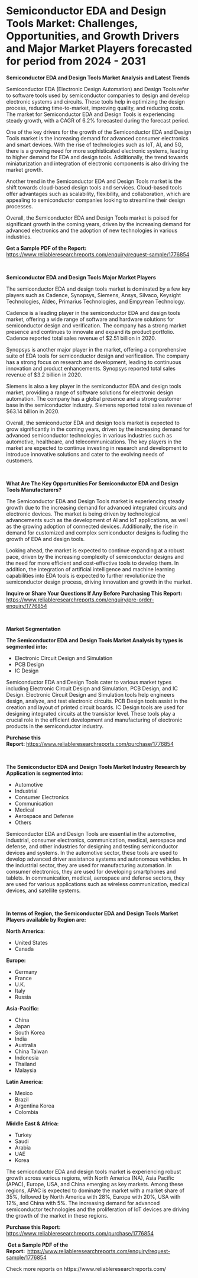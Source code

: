 <p><h1>Semiconductor EDA and Design Tools Market: Challenges, Opportunities, and Growth Drivers and Major Market Players forecasted for period from 2024 - 2031</h1></p><p><strong>Semiconductor EDA and Design Tools Market Analysis and Latest Trends</strong></p>
<p><p>Semiconductor EDA (Electronic Design Automation) and Design Tools refer to software tools used by semiconductor companies to design and develop electronic systems and circuits. These tools help in optimizing the design process, reducing time-to-market, improving quality, and reducing costs. The market for Semiconductor EDA and Design Tools is experiencing steady growth, with a CAGR of 6.2% forecasted during the forecast period.</p><p>One of the key drivers for the growth of the Semiconductor EDA and Design Tools market is the increasing demand for advanced consumer electronics and smart devices. With the rise of technologies such as IoT, AI, and 5G, there is a growing need for more sophisticated electronic systems, leading to higher demand for EDA and design tools. Additionally, the trend towards miniaturization and integration of electronic components is also driving the market growth.</p><p>Another trend in the Semiconductor EDA and Design Tools market is the shift towards cloud-based design tools and services. Cloud-based tools offer advantages such as scalability, flexibility, and collaboration, which are appealing to semiconductor companies looking to streamline their design processes.</p><p>Overall, the Semiconductor EDA and Design Tools market is poised for significant growth in the coming years, driven by the increasing demand for advanced electronics and the adoption of new technologies in various industries.</p></p>
<p><strong>Get a Sample PDF of the Report:&nbsp;</strong> <a href="https://www.reliableresearchreports.com/enquiry/request-sample/1776854">https://www.reliableresearchreports.com/enquiry/request-sample/1776854</a></p>
<p>&nbsp;</p>
<p><strong>Semiconductor EDA and Design Tools Major Market Players</strong></p>
<p><p>The semiconductor EDA and design tools market is dominated by a few key players such as Cadence, Synopsys, Siemens, Ansys, Silvaco, Keysight Technologies, Aldec, Primarius Technologies, and Empyrean Technology. </p><p>Cadence is a leading player in the semiconductor EDA and design tools market, offering a wide range of software and hardware solutions for semiconductor design and verification. The company has a strong market presence and continues to innovate and expand its product portfolio. Cadence reported total sales revenue of $2.51 billion in 2020.</p><p>Synopsys is another major player in the market, offering a comprehensive suite of EDA tools for semiconductor design and verification. The company has a strong focus on research and development, leading to continuous innovation and product enhancements. Synopsys reported total sales revenue of $3.2 billion in 2020.</p><p>Siemens is also a key player in the semiconductor EDA and design tools market, providing a range of software solutions for electronic design automation. The company has a global presence and a strong customer base in the semiconductor industry. Siemens reported total sales revenue of $63.14 billion in 2020.</p><p>Overall, the semiconductor EDA and design tools market is expected to grow significantly in the coming years, driven by the increasing demand for advanced semiconductor technologies in various industries such as automotive, healthcare, and telecommunications. The key players in the market are expected to continue investing in research and development to introduce innovative solutions and cater to the evolving needs of customers.</p></p>
<p>&nbsp;</p>
<p><strong>What Are The Key Opportunities For Semiconductor EDA and Design Tools Manufacturers?</strong></p>
<p><p>The Semiconductor EDA and Design Tools market is experiencing steady growth due to the increasing demand for advanced integrated circuits and electronic devices. The market is being driven by technological advancements such as the development of AI and IoT applications, as well as the growing adoption of connected devices. Additionally, the rise in demand for customized and complex semiconductor designs is fueling the growth of EDA and design tools. </p><p>Looking ahead, the market is expected to continue expanding at a robust pace, driven by the increasing complexity of semiconductor designs and the need for more efficient and cost-effective tools to develop them. In addition, the integration of artificial intelligence and machine learning capabilities into EDA tools is expected to further revolutionize the semiconductor design process, driving innovation and growth in the market.</p></p>
<p><strong>Inquire or Share Your Questions If Any Before Purchasing This Report:</strong> <a href="https://www.reliableresearchreports.com/enquiry/pre-order-enquiry/1776854">https://www.reliableresearchreports.com/enquiry/pre-order-enquiry/1776854</a></p>
<p>&nbsp;</p>
<p><strong>Market Segmentation</strong></p>
<p><strong>The Semiconductor EDA and Design Tools Market Analysis by types is segmented into:</strong></p>
<p><ul><li>Electronic Circuit Design and Simulation</li><li>PCB Design</li><li>IC Design</li></ul></p>
<p><p>Semiconductor EDA and Design Tools cater to various market types including Electronic Circuit Design and Simulation, PCB Design, and IC Design. Electronic Circuit Design and Simulation tools help engineers design, analyze, and test electronic circuits. PCB Design tools assist in the creation and layout of printed circuit boards. IC Design tools are used for designing integrated circuits at the transistor level. These tools play a crucial role in the efficient development and manufacturing of electronic products in the semiconductor industry.</p></p>
<p><strong>Purchase this Report:&nbsp;</strong><a href="https://www.reliableresearchreports.com/purchase/1776854">https://www.reliableresearchreports.com/purchase/1776854</a></p>
<p>&nbsp;</p>
<p><strong>The Semiconductor EDA and Design Tools Market Industry Research by Application is segmented into:</strong></p>
<p><ul><li>Automotive</li><li>Industrial</li><li>Consumer Electronics</li><li>Communication</li><li>Medical</li><li>Aerospace and Defense</li><li>Others</li></ul></p>
<p><p>Semiconductor EDA and Design Tools are essential in the automotive, industrial, consumer electronics, communication, medical, aerospace and defense, and other industries for designing and testing semiconductor devices and systems. In the automotive sector, these tools are used to develop advanced driver assistance systems and autonomous vehicles. In the industrial sector, they are used for manufacturing automation. In consumer electronics, they are used for developing smartphones and tablets. In communication, medical, aerospace and defense sectors, they are used for various applications such as wireless communication, medical devices, and satellite systems.</p></p>
<p>&nbsp;</p>
<p><strong>In terms of Region, the Semiconductor EDA and Design Tools Market Players available by Region are:</strong></p>
<p>
    <p> <strong> North America: </strong>
        <ul>
            <li>United States</li>
            <li>Canada</li>
        </ul>
        </p> 
    <p> <strong> Europe: </strong>
        <ul>
            <li>Germany</li>
            <li>France</li>
            <li>U.K.</li>
            <li>Italy</li>
            <li>Russia</li>
        </ul>
        </p> 
    <p> <strong> Asia-Pacific: </strong>
        <ul>
            <li>China</li>
            <li>Japan</li>
            <li>South Korea</li>
            <li>India</li>
            <li>Australia</li>
            <li>China Taiwan</li>
            <li>Indonesia</li>
            <li>Thailand</li>
            <li>Malaysia</li>
        </ul>
        </p> 
    <p> <strong> Latin America: </strong>
        <ul>
            <li>Mexico</li>
            <li>Brazil</li>
            <li>Argentina Korea</li>
            <li>Colombia</li>
        </ul>
        </p> 
    <p> <strong> Middle East & Africa: </strong>
        <ul>
            <li>Turkey</li>
            <li>Saudi</li>
            <li>Arabia</li>
            <li>UAE</li>
            <li>Korea</li>
        </ul>
    </p>
    </p>
<p><p>The semiconductor EDA and design tools market is experiencing robust growth across various regions, with North America (NA), Asia Pacific (APAC), Europe, USA, and China emerging as key markets. Among these regions, APAC is expected to dominate the market with a market share of 35%, followed by North America with 28%, Europe with 20%, USA with 12%, and China with 5%. The increasing demand for advanced semiconductor technologies and the proliferation of IoT devices are driving the growth of the market in these regions.</p></p>
<p><strong>Purchase this Report: </strong><a href="https://www.reliableresearchreports.com/purchase/1776854">https://www.reliableresearchreports.com/purchase/1776854</a></p>
<p>&nbsp;<strong>Get a Sample PDF of the Report:&nbsp;&nbsp;</strong><a href="https://www.reliableresearchreports.com/enquiry/request-sample/1776854">https://www.reliableresearchreports.com/enquiry/request-sample/1776854</a></p>
<p><strong></strong></p>
<p>Check more reports on https://www.reliableresearchreports.com/</p>